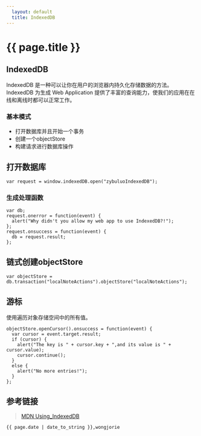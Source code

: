 ```yaml
---
  layout: default
  title: IndexedDB
---
```


# {{ page.title }}

## IndexedDB

IndexedDB 是一种可以让你在用户的浏览器内持久化存储数据的方法。IndexedDB 为生成 Web Application 提供了丰富的查询能力，使我们的应用在在线和离线时都可以正常工作。

### 基本模式

- 打开数据库并且开始一个事务
- 创建一个objectStore
- 构建请求进行数据库操作

## 打开数据库

```
var request = window.indexedDB.open("zybuluoIndexedDB");
```

### 生成处理函数

```
var db;
request.onerror = function(event) {
  alert("Why didn't you allow my web app to use IndexedDB?!");
};
request.onsuccess = function(event) {
  db = request.result;
};
```

## 链式创建objectStore

```
var objectStore = db.transaction("localNoteActions").objectStore("localNoteActions");
```

## 游标

使用遍历对象存储空间中的所有值。

```
objectStore.openCursor().onsuccess = function(event) {
  var cursor = event.target.result;
  if (cursor) {
    alert("The key is " + cursor.key + ",and its value is " + cursor.value);
    cursor.continue();
  }
  else {
    alert("No more entries!");
  }
};
```

## 参考链接

> [MDN Using_IndexedDB](https://developer.mozilla.org/zh-CN/docs/Web/API/IndexedDB_API/Using_IndexedDB) 



`{{ page.date | date_to_string }},wongjorie`
